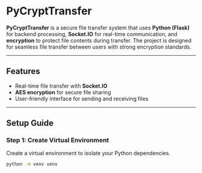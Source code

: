 # PyCryptTransfer

**PyCryptTransfer** is a secure file transfer system that uses **Python (Flask)** for backend processing, **Socket.IO** for real-time communication, and **encryption** to protect file contents during transfer. The project is designed for seamless file transfer between users with strong encryption standards.

---

## **Features**

- Real-time file transfer with **Socket.IO**
- **AES encryption** for secure file sharing
- User-friendly interface for sending and receiving files

---

## **Setup Guide**

### **Step 1: Create Virtual Environment**

Create a virtual environment to isolate your Python dependencies.

```bash
python -m venv venv
```
